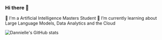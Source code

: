 ### Hi there 👋

🔭 I'm a Artificial Intelligence Masters Student
🌱 I’m currently learning about Large Language Models, Data Analytics and the Cloud

<!-- Github Stats-->
![Dannielle's GitHub stats](https://github-readme-stats.vercel.app/api?username=dannielleozj&show_icons=true&theme=radical)


<!--
**dannielleozj/dannielleozj** is a ✨ _special_ ✨ repository because its `README.md` (this file) appears on your GitHub profile.

Here are some ideas to get you started:

- 🔭 I’m currently working on ...
- 🌱 I’m currently learning ...
- 👯 I’m looking to collaborate on ...
- 🤔 I’m looking for help with ...
- 💬 Ask me about ...
- 📫 How to reach me: ...
- 😄 Pronouns: ...
- ⚡ Fun fact: ...
-->
